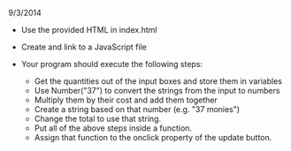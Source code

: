 9/3/2014

* Use the provided HTML in index.html

* Create and link to a JavaScript file
* Your program should execute the following steps:
  * Get the quantities out of the input boxes and store them in variables
  * Use Number("37") to convert the strings from the input to numbers
  * Multiply them by their cost and add them together
  * Create a string based on that number (e.g. "37 monies")
  * Change the total to use that string.
  * Put all of the above steps inside a function.
  * Assign that function to the onclick property of the update button.
